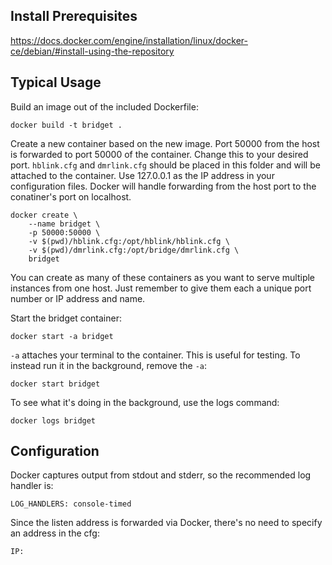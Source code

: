 ## Install Prerequisites

https://docs.docker.com/engine/installation/linux/docker-ce/debian/#install-using-the-repository

## Typical Usage

Build an image out of the included Dockerfile:

    docker build -t bridget .

Create a new container based on the new image. Port 50000 from the host is forwarded to port 50000 of the container. Change this to your desired port. `hblink.cfg` and `dmrlink.cfg` should be placed in this folder and will be attached to the container. Use 127.0.0.1 as the IP address in your configuration files. Docker will handle forwarding from the host port to the conatiner's port on localhost.

    docker create \
        --name bridget \
        -p 50000:50000 \
        -v $(pwd)/hblink.cfg:/opt/hblink/hblink.cfg \
        -v $(pwd)/dmrlink.cfg:/opt/bridge/dmrlink.cfg \
        bridget

You can create as many of these containers as you want to serve multiple instances from one host. Just remember to give them each a unique port number or IP address and name.

Start the bridget container:

    docker start -a bridget

`-a` attaches your terminal to the container. This is useful for testing. To instead run it in the background, remove the `-a`:

    docker start bridget

To see what it's doing in the background, use the logs command:

    docker logs bridget

## Configuration

Docker captures output from stdout and stderr, so the recommended log handler is:

    LOG_HANDLERS: console-timed

Since the listen address is forwarded via Docker, there's no need to specify an address in the cfg:

    IP:
